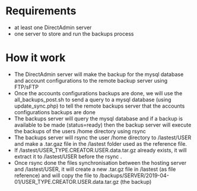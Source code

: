 # Requirements
- at least one DirectAdmin server
- one server to store and run the backups process

# How it work
- The DirectAdmin server will make the backup for the mysql database and account configurations to the remote backup server using FTP/sFTP
- Once the accounts configurations backups are done, we will use the all_backups_post.sh to send a query to a mysql database (using update_sync.php) to tell the remote backups server that the accounts configurations backups are done
- The backups server will query the mysql database and if a backup is available to be made (status=ready) then the backup server will execute the backups of the users /home directory using rsync
- The backups server will rsync the user /home directory to /lastest/USER and make a .tar.gaz file in the /lastest folder used as the reference file.
- If /lastest/USER_TYPE.CREATOR.USER.data.tar.gz already exists, it will extract it to /lastest/USER before the rsync .
 - Once rsync done the files synchronisation between the hosting server and /lastest/USER, it will create a new .tar.gz file in /lastest (as file reference) and will copy the file to /backups/SERVER/2019-04-01/USER_TYPE.CREATOR.USER.data.tar.gz (the backup)
